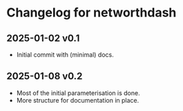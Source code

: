 # Changelog for networthdash

## 2025-01-02 v0.1

* Initial commit with (minimal) docs.

## 2025-01-08 v0.2

* Most of the initial parameterisation is done.
* More structure for documentation in place.
